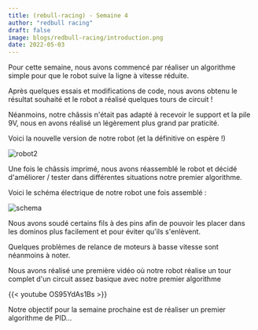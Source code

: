```yaml
---
title: (rebull-racing) - Semaine 4
author: "redbull racing"
draft: false
image: blogs/redbull-racing/introduction.png
date: 2022-05-03
---
```


Pour cette semaine, nous avons commencé par réaliser un algorithme simple pour que le robot suive la ligne à vitesse réduite.

Après quelques essais et modifications de code, nous avons obtenu le résultat souhaité et le robot a réalisé quelques tours de circuit !

Néanmoins, notre châssis n'était pas adapté à recevoir le support et la pile 9V, nous en avons réalisé un légèrement plus grand par praticité.

Voici la nouvelle version de notre robot (et la définitive on espère !)

![robot2](../robot2.png)

Une fois le châssis imprimé, nous avons réassemblé le robot et décidé d'améliorer / tester dans différentes situations notre premier algorithme.

Voici le schéma électrique de notre robot une fois assemblé :

![schema](../schema.png)

Nous avons soudé certains fils à des pins afin de pouvoir les placer dans les dominos plus facilement et pour éviter qu'ils s'enlèvent.

Quelques problèmes de relance de moteurs à basse vitesse sont néanmoins à noter.

Nous avons réalisé une première vidéo où notre robot réalise un tour complet d'un circuit assez basique avec notre premier algorithme

{{< youtube OS95YdAs1Bs >}}

Notre objectif pour la semaine prochaine est de réaliser un premier algorithme de PID...
